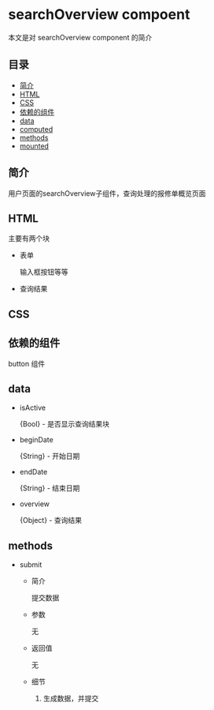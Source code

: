 # searchOverview compoent
本文是对 searchOverview component 的简介

## 目录
- [简介](#introduction)
- [HTML](#HTML)
- [CSS](#CSS)
- [依赖的组件](#components)
- [data](#data)
- [computed](#computed)
- [methods](#methods)
- [mounted](#mounted)

<h2 id="introduction">简介</h2>

用户页面的searchOverview子组件，查询处理的报修单概览页面

<h2 id="HTML">HTML</h2>

主要有两个块

- 表单

  输入框按钮等等
  
- 查询结果
  
<h2 id="CSS">CSS</h2>


<h2 id="components">依赖的组件</h2>

button 组件

<h2 id="data">data</h2>

- isActive

  {Bool} - 是否显示查询结果块
  
- beginDate

  {String} - 开始日期
  
- endDate

  {String} - 结束日期
  
- overview

  {Object} - 查询结果
  
<h2 id="methods">methods</h2>

- submit

  - 简介
  
    提交数据
    
  - 参数
  
    无
    
  - 返回值
  
    无
    
  - 细节
  
    1. 生成数据，并提交
